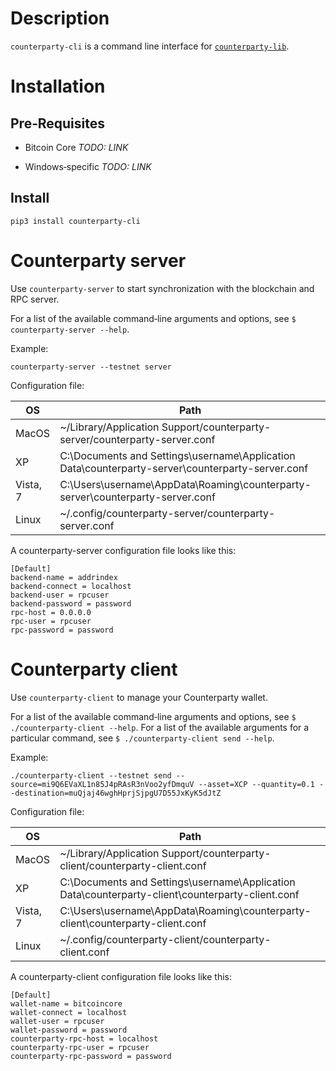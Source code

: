 # Description

`counterparty-cli` is a command line interface for [`counterparty-lib`](https://github.com/CounterpartyXCP/counterpartyd).

# Installation

## Pre‐Requisites

* Bitcoin Core *TODO: LINK*

* Windows‐specific *TODO: LINK*


## Install

`pip3 install counterparty-cli`


# Counterparty server

Use `counterparty-server` to start synchronization with the blockchain and RPC server.

For a list of the available command‐line arguments and options, see
`$ counterparty-server --help`.

Example:

`counterparty-server --testnet server`

Configuration file:

OS  | Path
------------- | -------------
MacOS | ~/Library/Application Support/counterparty-server/counterparty-server.conf
XP | C:\Documents and Settings\username\Application Data\counterparty-server\counterparty-server.conf
Vista, 7 | C:\Users\username\AppData\Roaming\counterparty-server\counterparty-server.conf
Linux | ~/.config/counterparty-server/counterparty-server.conf

A counterparty-server configuration file looks like this:

    [Default]
    backend-name = addrindex
    backend-connect = localhost
    backend-user = rpcuser
    backend-password = password
    rpc-host = 0.0.0.0
    rpc-user = rpcuser
    rpc-password = password


# Counterparty client
Use `counterparty-client` to manage your Counterparty wallet.

For a list of the available command‐line arguments and options, see
`$ ./counterparty-client --help`.
For a list of the available arguments for a particular command, see
`$ ./counterparty-client send --help`.

Example:

`./counterparty-client --testnet send --source=mi9Q6EVaXL1n85J4pRAsR3nVoo2yfDmquV --asset=XCP --quantity=0.1 --destination=muQjaj46wghHprjSjpgU7D55JxKyK5dJtZ`

Configuration file:

OS  | Path
------------- | -------------
MacOS | ~/Library/Application Support/counterparty-client/counterparty-client.conf
XP | C:\Documents and Settings\username\Application Data\counterparty-client\counterparty-client.conf
Vista, 7 | C:\Users\username\AppData\Roaming\counterparty-client\counterparty-client.conf
Linux | ~/.config/counterparty-client/counterparty-client.conf

A counterparty-client configuration file looks like this:

    [Default]
    wallet-name = bitcoincore
    wallet-connect = localhost
    wallet-user = rpcuser
    wallet-password = password
    counterparty-rpc-host = localhost
    counterparty-rpc-user = rpcuser
    counterparty-rpc-password = password


<!-- TODO: Logs, Configuration, Data directory -->
